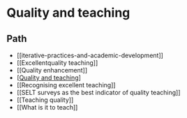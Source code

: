 # Quality and teaching

## Path

- [[iterative-practices-and-academic-development]]
- [[Excellentquality teaching]]
- [[Quality enhancement]]
- [[Quality and teaching]]
- [[Recognising excellent teaching]]
- [[SELT surveys as the best indicator of quality teaching]]
- [[Teaching quality]]
- [[What is it to teach]]






[//begin]: # "Autogenerated link references for markdown compatibility"
[Quality and teaching]: quality-and-teaching "Quality and teaching"
[//end]: # "Autogenerated link references"